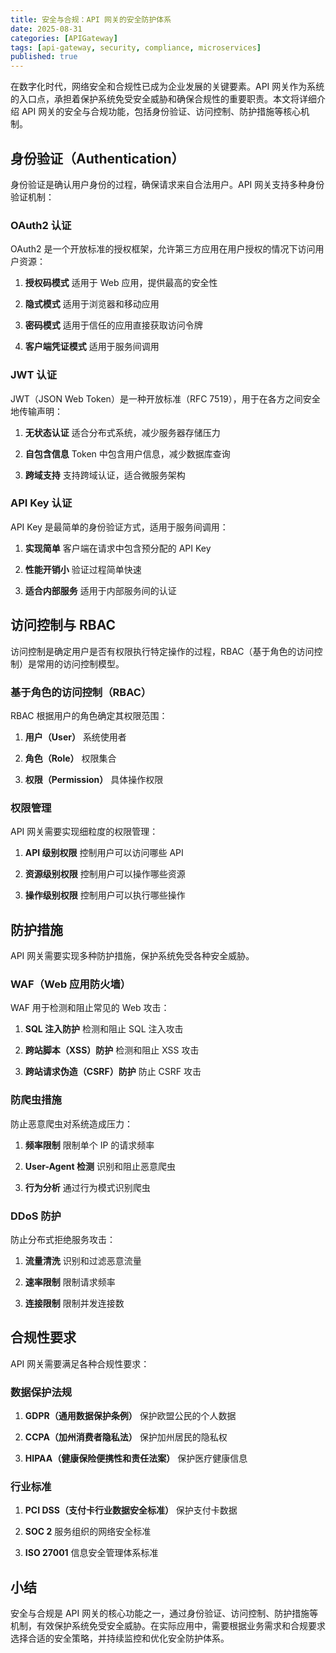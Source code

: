 ```yaml
---
title: 安全与合规：API 网关的安全防护体系
date: 2025-08-31
categories: [APIGateway]
tags: [api-gateway, security, compliance, microservices]
published: true
---
```


在数字化时代，网络安全和合规性已成为企业发展的关键要素。API 网关作为系统的入口点，承担着保护系统免受安全威胁和确保合规性的重要职责。本文将详细介绍 API 网关的安全与合规功能，包括身份验证、访问控制、防护措施等核心机制。

## 身份验证（Authentication）

身份验证是确认用户身份的过程，确保请求来自合法用户。API 网关支持多种身份验证机制：

### OAuth2 认证

OAuth2 是一个开放标准的授权框架，允许第三方应用在用户授权的情况下访问用户资源：

1. **授权码模式**
   适用于 Web 应用，提供最高的安全性

2. **隐式模式**
   适用于浏览器和移动应用

3. **密码模式**
   适用于信任的应用直接获取访问令牌

4. **客户端凭证模式**
   适用于服务间调用

### JWT 认证

JWT（JSON Web Token）是一种开放标准（RFC 7519），用于在各方之间安全地传输声明：

1. **无状态认证**
   适合分布式系统，减少服务器存储压力

2. **自包含信息**
   Token 中包含用户信息，减少数据库查询

3. **跨域支持**
   支持跨域认证，适合微服务架构

### API Key 认证

API Key 是最简单的身份验证方式，适用于服务间调用：

1. **实现简单**
   客户端在请求中包含预分配的 API Key

2. **性能开销小**
   验证过程简单快速

3. **适合内部服务**
   适用于内部服务间的认证

## 访问控制与 RBAC

访问控制是确定用户是否有权限执行特定操作的过程，RBAC（基于角色的访问控制）是常用的访问控制模型。

### 基于角色的访问控制（RBAC）

RBAC 根据用户的角色确定其权限范围：

1. **用户（User）**
   系统使用者

2. **角色（Role）**
   权限集合

3. **权限（Permission）**
   具体操作权限

### 权限管理

API 网关需要实现细粒度的权限管理：

1. **API 级别权限**
   控制用户可以访问哪些 API

2. **资源级别权限**
   控制用户可以操作哪些资源

3. **操作级别权限**
   控制用户可以执行哪些操作

## 防护措施

API 网关需要实现多种防护措施，保护系统免受各种安全威胁。

### WAF（Web 应用防火墙）

WAF 用于检测和阻止常见的 Web 攻击：

1. **SQL 注入防护**
   检测和阻止 SQL 注入攻击

2. **跨站脚本（XSS）防护**
   检测和阻止 XSS 攻击

3. **跨站请求伪造（CSRF）防护**
   防止 CSRF 攻击

### 防爬虫措施

防止恶意爬虫对系统造成压力：

1. **频率限制**
   限制单个 IP 的请求频率

2. **User-Agent 检测**
   识别和阻止恶意爬虫

3. **行为分析**
   通过行为模式识别爬虫

### DDoS 防护

防止分布式拒绝服务攻击：

1. **流量清洗**
   识别和过滤恶意流量

2. **速率限制**
   限制请求频率

3. **连接限制**
   限制并发连接数

## 合规性要求

API 网关需要满足各种合规性要求：

### 数据保护法规

1. **GDPR（通用数据保护条例）**
   保护欧盟公民的个人数据

2. **CCPA（加州消费者隐私法）**
   保护加州居民的隐私权

3. **HIPAA（健康保险便携性和责任法案）**
   保护医疗健康信息

### 行业标准

1. **PCI DSS（支付卡行业数据安全标准）**
   保护支付卡数据

2. **SOC 2**
   服务组织的网络安全标准

3. **ISO 27001**
   信息安全管理体系标准

## 小结

安全与合规是 API 网关的核心功能之一，通过身份验证、访问控制、防护措施等机制，有效保护系统免受安全威胁。在实际应用中，需要根据业务需求和合规要求选择合适的安全策略，并持续监控和优化安全防护体系。